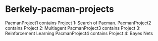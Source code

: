 # Berkely-pacman-projects
PacmanProject1 contains Project 1: Search of Pacman.
PacmanProject2 contains Project 2: Multiagent
PacmanProject3 contains Project 3: Reinforcement Learning
PacmanProject4 contains Project 4: Bayes Nets
